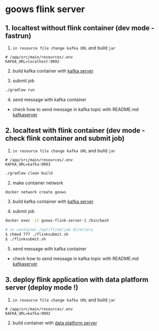 # goows flink server



## 1. localtest without flink container (dev mode - fastrun)
1. `in resource file change kafka URL` and build `jar`
```
# /app/src/main/resources/.env
KAFKA_URL=localhost:9092
```

2. build kafka container with [kafka server](https://github.com/BOKJUNSOO/goows-kafka-server)

3. submit job
```bash
./gradlew run
```

4. send message with kafka container
- check how to send message in kafka topic with README.md [kafkaserver](https://github.com/BOKJUNSOO/goows-kafka-server)


## 2. localtest with flink container (dev mode - check flink container and submit job)

1. `in resource file change kafka URL` and build `jar`
```
# /app/src/main/resources/.env
KAFKA_URL=kafka:9093
```
```bash
./gradlew clean build
```
2. make container network
```bash
docker network create goows
```
3. build kafka container with [kafka server](https://github.com/BOKJUNSOO/goows-kafka-server)

4. submit job
```bash
docker exec -it goows-flink-server-1 /bin/bash

# in container /opt/flink/job directory
$ chmod 777 ./flinksubmit.sh
$ ./flinksubmit.sh
```

5. send message with kafka container
- check how to send message in kafka topic with README.md [kafkaserver](https://github.com/BOKJUNSOO/goows-kafka-server)

## 3. deploy flink application with data platform server (deploy mode !)
1. `in resource file change kafka URL` and build `jar`
```
# /app/src/main/resources/.env
KAFKA_URL=kafka:9092
```

2. build container with [data platform server](https://github.com/BOKJUNSOO/goows-data-process-server)
